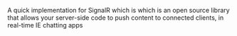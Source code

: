 A quick implementation for SignalR which is which is an open source library that allows your server-side code to push content to connected clients, in real-time
IE chatting apps
